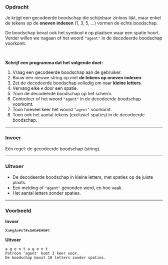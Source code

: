 ### Opdracht

Je krijgt een gecodeerde boodschap die schijnbaar zinloos lijkt, maar enkel de tekens op de **oneven indexen** (1, 3, 5, ...) vormen de echte boodschap.

De boodschap bevat ook het symbool `#` op plaatsen waar een spatie hoort. Verder willen we nagaan of het woord `"agent"` in de decodeerde boodschap voorkomt.

<br/>

**Schrijf een programma dat het volgende doet:**

1. Vraag een gecodeerde boodschap aan de gebruiker.
2. Bouw een nieuwe string op met **de tekens op oneven indexen**.
3. Zet de decodeerde boodschap volledig om naar **kleine letters**.
4. Vervang elke `#` door een spatie.
5. Toon de decodeerde boodschap op het scherm.
6. Controleer of het woord `"agent"` in de decodeerde boodschap voorkomt.
7. Toon hoeveel keer het woord `"agent"` voorkomt.
8. Toon ook het aantal tekens (exclusief spaties) in de decodeerde boodschap.

---

### Invoer

Eén regel: de gecodeerde boodschap (string).

---

### Uitvoer

- De decodeerde boodschap in kleine letters, met spaties op de juiste plaats.
- Een melding of `"agent"` gevonden werd, en hoe vaak.
- Het aantal letters zonder spaties.

---

### Voorbeeld

**Invoer**

    Xa#gAe#nT#xA#G#E#N#t

**Uitvoer**

    a g e n t a g e n t
    Patroon 'agent' komt 2 keer voor.
    De boodschap bevat 10 letters zonder spaties.
